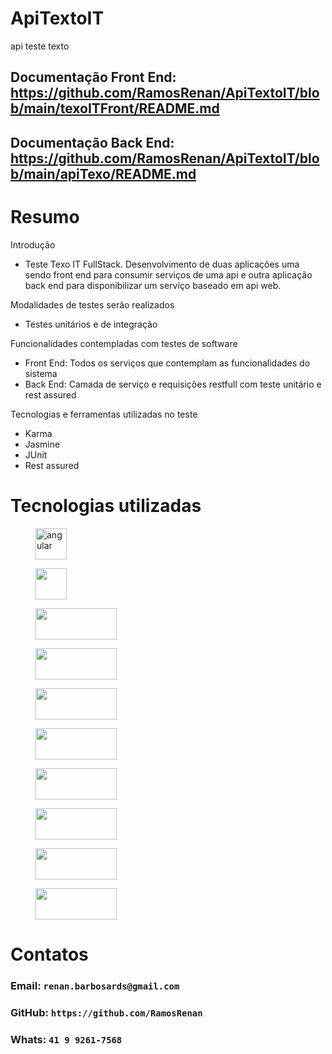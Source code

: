 # ApiTextoIT
api teste texto

## Documentação Front End: https://github.com/RamosRenan/ApiTextoIT/blob/main/texoITFront/README.md
## Documentação Back End: https://github.com/RamosRenan/ApiTextoIT/blob/main/apiTexo/README.md

# Resumo

Introdução
- Teste Texo IT FullStack. Desenvolvimento de duas aplicações uma sendo front end para consumir
serviços de uma api e outra aplicação back end para disponibilizar um serviço baseado em api web. 

Modalidades de testes serão realizados
- Testes unitários e de integração

Funcionalidades contempladas com testes de software 
- Front End: Todos os serviços que contemplam as funcionalidades do sistema
- Back End: Camada de serviço e requisições restfull com teste unitário e rest assured 

Tecnologias e ferramentas utilizadas no teste
- Karma
- Jasmine
- JUnit
- Rest assured

# Tecnologias utilizadas
<figure>
    <img src="https://github.com/RamosRenan/ApiTextoIT/assets/33878976/f4eb2cfe-1bf3-4d1b-b442-ddb86a7ed5c2"
         alt="angular" width="50" height="50">
</figure>

<figure>
    <img src="https://github.com/RamosRenan/ApiTextoIT/assets/33878976/0ca0de2a-4e07-4f37-8df9-2dc0e1ddceb8"
         alt="" width="50" height="50">
</figure>

<figure>
    <img src="https://github.com/RamosRenan/ApiTextoIT/assets/33878976/d4265957-654f-4974-99d0-b56947c93685"
         alt="" width="130" height="50">
</figure>

<figure>
    <img src="https://github.com/RamosRenan/ApiTextoIT/assets/33878976/c60f3e9b-4c18-4d56-a079-59f2b3901ba8"
         alt="" width="130" height="50">
</figure>

<figure>
    <img src="https://github.com/RamosRenan/ApiTextoIT/assets/33878976/843c1a43-6447-4d6f-b807-202eada549d0"
         alt="" width="130" height="50">
</figure>

<figure>
    <img src="https://github.com/RamosRenan/ApiTextoIT/assets/33878976/5dd30116-c004-4ca2-add7-b443be1dad62"
         alt="" width="130" height="50">
</figure>

<figure>
    <img src="https://github.com/RamosRenan/ApiTextoIT/assets/33878976/4e7e41f8-5cff-4e03-8f79-9929053ead0d"
         alt="" width="130" height="50">
</figure>

<figure>
    <img src="https://github.com/RamosRenan/ApiTextoIT/assets/33878976/fba04284-ae7d-4399-ac23-9d4e64ddc567"
         alt="" width="130" height="50">
</figure>

<figure>
    <img src="https://github.com/RamosRenan/ApiTextoIT/assets/33878976/b18315ad-f6c0-4798-8559-b58db029b1c1"
         alt="" width="130" height="50">
</figure>

<figure>
    <img src="https://github.com/RamosRenan/ApiTextoIT/assets/33878976/f1f862b2-eaad-4bce-b735-9ddc12acff18"
         alt="" width="130" height="50">
</figure>

# Contatos
### Email:  `renan.barbosards@gmail.com`
### GitHub: `https://github.com/RamosRenan`
### Whats:  `41 9 9261-7568`

